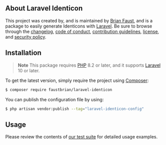 ## About Laravel Identicon

This project was created by, and is maintained by [Brian Faust](https://github.com/faustbrian), and is a package to easily generate Identicons with [Laravel](https://laravel.com/). Be sure to browse through the [changelog](CHANGELOG.md), [code of conduct](.github/CODE_OF_CONDUCT.md), [contribution guidelines](.github/CONTRIBUTING.md), [license](LICENSE), and [security policy](.github/SECURITY.md).

## Installation

> **Note**
> This package requires [PHP](https://www.php.net/) 8.2 or later, and it supports [Laravel](https://laravel.com/) 10 or later.

To get the latest version, simply require the project using [Composer](https://getcomposer.org/):

```bash
$ composer require faustbrian/laravel-identicon
```

You can publish the configuration file by using:

```bash
$ php artisan vendor:publish --tag="laravel-identicon-config"
```

## Usage

Please review the contents of [our test suite](/tests) for detailed usage examples.
